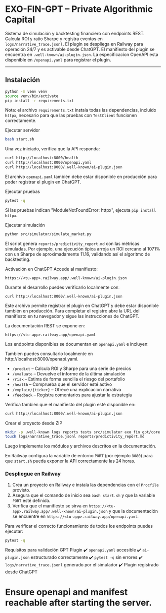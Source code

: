 # EXO-FIN-GPT – Private Algorithmic Capital

Sistema de simulación y backtesting financiero con endpoints REST. Calcula ROI y ratio Sharpe y registra eventos en `logs/narrative_trace.jsonl`. El plugin se despliega en Railway para operación 24/7 y es activable desde ChatGPT. El manifiesto del plugin se encuentra en `.well-known/ai-plugin.json`.
La especificacion OpenAPI esta disponible en `/openapi.yaml` para registrar el plugin.

---

## Instalación
```bash
python -m venv venv
source venv/bin/activate
pip install -r requirements.txt
```
Nota: el archivo `requirements.txt` instala todas las dependencias, incluido `httpx`, necesario para que las pruebas con `TestClient` funcionen correctamente.

Ejecutar servidor
```bash
bash start.sh
```
Una vez iniciado, verifica que la API responda:
```bash
curl http://localhost:8000/health
curl http://localhost:8000/openapi.yaml
curl http://localhost:8000/.well-known/ai-plugin.json
```
El archivo `openapi.yaml` también debe estar disponible en producción para poder registrar el plugin en ChatGPT.

Ejecutar pruebas
```bash
pytest -q
```
Si las pruebas indican "ModuleNotFoundError: httpx", ejecuta `pip install httpx`.

Ejecutar simulación
```bash
python src/simulator/simulate_market.py
```
El script genera `reports/predictivity_report.md` con las métricas simuladas.
Por ejemplo, una ejecución típica arroja un ROI cercano al 1071% con un Sharpe
de aproximadamente 11.16, validando así el algoritmo de backtesting.

Activación en ChatGPT
Accede al manifiesto:

```
https://<tu-app>.railway.app/.well-known/ai-plugin.json
```
Durante el desarrollo puedes verificarlo localmente con:

```
curl http://localhost:8000/.well-known/ai-plugin.json
```
Este archivo permite registrar el plugin en ChatGPT y debe estar disponible también en producción.
Para completar el registro abre la URL del manifiesto en tu navegador y sigue las instrucciones de ChatGPT.

La documentación REST se expone en:

```
https://<tu-app>.railway.app/openapi.yaml
```
Los endpoints disponibles se documentan en `openapi.yaml` e incluyen:

Tambien puedes consultarlo localmente en http://localhost:8000/openapi.yaml.
- `/predict` – Calcula ROI y Sharpe para una serie de precios
- `/evaluate` – Devuelve el informe de la última simulación
- `/risk` – Estima de forma sencilla el riesgo del portafolio
- `/health` – Comprueba que el servidor esté activo
- `/explain/{ticker}` – Ofrece una explicación narrativa
- `/feedback` – Registra comentarios para ajustar la estrategia

Verifica también que el manifiesto del plugin esté disponible en:

```bash
curl http://localhost:8000/.well-known/ai-plugin.json
```

Crear el proyecto desde ZIP
```bash
mkdir -p .well-known logs reports tests src/simulator exo_fin_gpt/core
touch logs/narrative_trace.jsonl reports/predictivity_report.md
```
Luego implemente los módulos y archivos descritos en la documentación.

En Railway configura la variable de entorno `PORT` (por ejemplo `8080`) para que
`start.sh` pueda exponer la API correctamente las 24 horas.

### Despliegue en Railway
1. Crea un proyecto en Railway e instala las dependencias con el `Procfile` provisto.
2. Asegura que el comando de inicio sea `bash start.sh` y que la variable `PORT` esté definida.
3. Verifica que el manifiesto se sirva en `https://<tu-app>.railway.app/.well-known/ai-plugin.json` y que la documentación se encuentre en `https://<tu-app>.railway.app/openapi.yaml`.

Para verificar el correcto funcionamiento de todos los endpoints puedes ejecutar:
```bash
pytest -q
```

Requisitos para validación GPT Plugin
✔️ `openapi.yaml` accesible
✔️ `ai-plugin.json` estructurado correctamente
✔️ `pytest -q` sin errores
✔️ `logs/narrative_trace.jsonl` generado por el simulador
✔️ Plugin registrado desde ChatGPT
# Ensure openapi and manifest reachable after starting the server.
